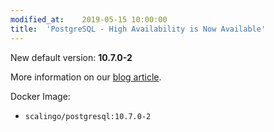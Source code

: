 ```yaml
---
modified_at:	2019-05-15 10:00:00
title:	'PostgreSQL - High Availability is Now Available'
---
```


New default version: **10.7.0-2**

More information on our [blog
article](https://homepage-pr798.scalingo.io/articles/2019/04/15/introducing-high-availability-scalingo-postgresql.html).

Docker Image:

* `scalingo/postgresql:10.7.0-2`
